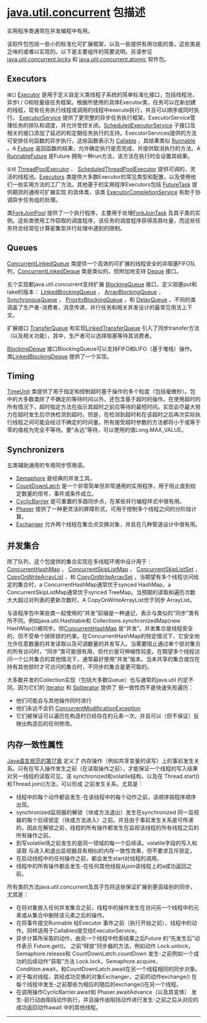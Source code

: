 #   [java.util.concurrent](https://docs.oracle.com/javase/8/docs/api/java/util/concurrent/package-summary.html) 包描述

实用程序类通常在并发编程中有用。

该软件包包括一些小的标准化可扩展框架，以及一些提供有用功能的类，这些类是乏味的或难以实现的。以下是主要组件的简要说明。另请参见 [java.util.concurrent.locks](113x.md) 和 [java.util.concurrent.atomic](112x.md) 软件包。

##  Executors

`接口` [Executor](https://docs.oracle.com/javase/8/docs/api/java/util/concurrent/Executor.html) 是用于定义自定义类线程子系统的简单标准化接口，包括线程池，异步I / O和轻量级任务框架。根据所使用的具体Executor类，任务可以在新创建的线程，现有任务执行线程或调用的线程中execute执行，并且可以顺序或同时执行。 [ExecutorService](https://docs.oracle.com/javase/8/docs/api/java/util/concurrent/ExecutorService.html) 提供了更完整的异步任务执行框架。ExecutorService管理任务的排队和调度，并允许受控关闭。[ScheduledExecutorService](https://docs.oracle.com/javase/8/docs/api/java/util/concurrent/ScheduledExecutorService.html)  子接口及相关的接口添加了延迟的和定期任务执行的支持。ExecutorServices提供的方法可安排任何函数的异步执行，这些函数表示为 [Callable](https://docs.oracle.com/javase/8/docs/api/java/util/concurrent/Callable.html) ，其结果类似 [Runnable](https://docs.oracle.com/javase/8/docs/api/java/lang/Runnable.html) 。A [Future](https://docs.oracle.com/javase/8/docs/api/java/util/concurrent/Future.html) 返回函数的结果，允许确定执行是否完成，并提供取消执行的方法。A [RunnableFuture](https://docs.oracle.com/javase/8/docs/api/java/util/concurrent/RunnableFuture.html) 是Future 拥有一种run方法，该方法在执行时会设置其结果。

`实现`  [ThreadPoolExecutor](https://docs.oracle.com/javase/8/docs/api/java/util/concurrent/ThreadPoolExecutor.html) 、 [ScheduledThreadPoolExecutor](https://docs.oracle.com/javase/8/docs/api/java/util/concurrent/ScheduledThreadPoolExecutor.html)  提供可调的，灵活的线程池。[Executors](https://docs.oracle.com/javase/8/docs/api/java/util/concurrent/Executors.html) 类提供大多数Executor的常见类型和配置，以及使用他们一些实用方法的工厂方法。其他基于的实用程序Executors包括 [FutureTask](https://docs.oracle.com/javase/8/docs/api/java/util/concurrent/FutureTask.html)  提供期货的通用可扩展实现 的具体类，该类 [ExecutorCompletionService](https://docs.oracle.com/javase/8/docs/api/java/util/concurrent/ExecutorCompletionService.html) 有助于协调异步任务组的处理。

类[ForkJoinPool](https://docs.oracle.com/javase/8/docs/api/java/util/concurrent/ForkJoinPool.html) 提供了一个执行程序，主要用于处理[ForkJoinTask](https://docs.oracle.com/javase/8/docs/api/java/util/concurrent/ForkJoinTask.html) 及其子类的实例。这些类使用工作窃取的调度程序，该任务的调度程序获得高吞吐量，而这些任务符合经常在计算密集型并行处理中遇到的限制。

##  Queues

[ConcurrentLinkedQueue](https://docs.oracle.com/javase/8/docs/api/java/util/concurrent/ConcurrentLinkedQueue.html) 类提供一个高效的可扩展的线程安全的非阻塞FIFO队列，[ConcurrentLinkedDeque](https://docs.oracle.com/javase/8/docs/api/java/util/concurrent/ConcurrentLinkedDeque.html) 类是类似的，但附加地支持 [Deque](https://docs.oracle.com/javase/8/docs/api/java/util/Deque.html)  接口。

五个实现都java.util.concurrent支持扩展 [BlockingQueue](https://docs.oracle.com/javase/8/docs/api/java/util/concurrent/BlockingQueue.html)  接口，定义阻塞put和take的版本： [LinkedBlockingQueue](https://docs.oracle.com/javase/8/docs/api/java/util/concurrent/LinkedBlockingQueue.html) ， [ArrayBlockingQueue](https://docs.oracle.com/javase/8/docs/api/java/util/concurrent/ArrayBlockingQueue.html) ， [SynchronousQueue](https://docs.oracle.com/javase/8/docs/api/java/util/concurrent/SynchronousQueue.html) ， [PriorityBlockingQueue](https://docs.oracle.com/javase/8/docs/api/java/util/concurrent/PriorityBlockingQueue.html) ，和 [DelayQueue](https://docs.oracle.com/javase/8/docs/api/java/util/concurrent/DelayQueue.html) 。不同的类涵盖了生产者-消费者，消息传递，并行任务和相关并发设计的最常见用法上下文。

扩展接口 [TransferQueue](https://docs.oracle.com/javase/8/docs/api/java/util/concurrent/TransferQueue.html) 和实现[LinkedTransferQueue](https://docs.oracle.com/javase/8/docs/api/java/util/concurrent/LinkedTransferQueue.html)  引入了同步transfer方法（以及相关功能），其中，生产者可以选择阻塞等待其消费者。

[BlockingDeque](https://docs.oracle.com/javase/8/docs/api/java/util/concurrent/BlockingDeque.html) 接口BlockingQueue可以支持FIFO和LIFO（基于堆栈）操作。类[LinkedBlockingDeque](https://docs.oracle.com/javase/8/docs/api/java/util/concurrent/LinkedBlockingDeque.html)  提供了一个实现。

##  Timing

[TimeUnit](https://docs.oracle.com/javase/8/docs/api/java/util/concurrent/TimeUnit.html) 类提供了用于指定和控制超时基于操作的多个粒度（包括毫微秒）。包中的大多数类除了不确定的等待时间以外，还包含基于超时的操作。在使用超时的所有情况下，超时指定方法在指示其超时之前应等待的最短时间。实现会尽最大努力在超时发生后尽快检测到超时。但是，在检测到超时和在该超时之后再次实际执行线程之间可能会经过不确定的时间量。所有接受超时参数的方法都将小于或等于零的值视为完全不等待。要“永远”等待，可以使用的值Long.MAX_VALUE。

##  Synchronizers

五类辅助通用的专用同步惯用语。

-   [Semaphore](https://docs.oracle.com/javase/8/docs/api/java/util/concurrent/Semaphore.html)  是经典的并发工具。
-   [CountDownLatch](https://docs.oracle.com/javase/8/docs/api/java/util/concurrent/CountDownLatch.html)  是一个非常简单但非常通用的实用程序，用于阻止直到给定数量的信号，事件或条件成立。
-   [CyclicBarrier](https://docs.oracle.com/javase/8/docs/api/java/util/concurrent/CyclicBarrier.html) 是可重置的多路同步点，在某些并行编程样式中很有用。
-   [Phaser](https://docs.oracle.com/javase/8/docs/api/java/util/concurrent/Phaser.html) 提供了一种更灵活的屏障形式，可用于控制多个线程之间的分阶段计算。
-   [Exchanger](https://docs.oracle.com/javase/8/docs/api/java/util/concurrent/Exchanger.html) 允许两个线程在集合点交换对象，并且在几种管道设计中很有用。

##  并发集合

除了队列，这个包提供的集合实现在多线程环境中设计用于： [ConcurrentHashMap](https://docs.oracle.com/javase/8/docs/api/java/util/concurrent/ConcurrentHashMap.html) ， [ConcurrentSkipListMap](https://docs.oracle.com/javase/8/docs/api/java/util/concurrent/ConcurrentSkipListMap.html) ， [ConcurrentSkipListSet](https://docs.oracle.com/javase/8/docs/api/java/util/concurrent/ConcurrentSkipListSet.html) ， [CopyOnWriteArrayList](https://docs.oracle.com/javase/8/docs/api/java/util/concurrent/CopyOnWriteArrayList.html) ，和 [CopyOnWriteArraySet](https://docs.oracle.com/javase/8/docs/api/java/util/concurrent/CopyOnWriteArraySet.html) 。当期望有多个线程访问给定的集合时，a ConcurrentHashMap通常优于synced HashMap，a ConcurrentSkipListMap通常优于synced TreeMap。当预期的读取和遍历次数大大超过对列表的更新次数时，A CopyOnWriteArrayList优于同步 ArrayList。

与该程序包中某些类一起使用的“并发”前缀是一种速记，表示与类似的“同步”类有所不同。例如java.util.Hashtable和 Collections.synchronizedMap(new HashMap())被同步。但[ConcurrentHashMap](https://docs.oracle.com/javase/8/docs/api/java/util/concurrent/ConcurrentHashMap.html) 是“并发”。并发集合是线程安全的，但不受单个排除锁的约束。在ConcurrentHashMap的特定情况下，它安全地允许任意数量的并发读取以及可调数量的并发写入。当需要阻止通过单个锁对集合的所有访问时，“同步”类可能很有用，但代价是可伸缩性较差。在期望多个线程访问一个公共集合的其他情况下，通常最好使用“并发”版本。当未共享的集合或仅在持有其他锁时才可访问的集合时，不同步的集合是更可取的。

大多数并发的Collection实现（包括大多数Queue）也与通常的java.util 约定不同，因为它们的 [Iterator](https://docs.oracle.com/javase/8/docs/api/java/util/Iterator.html)  和 [Spliterator](https://docs.oracle.com/javase/8/docs/api/java/util/Spliterator.html)  提供了 弱一致性而不是快速失败遍历：

-   他们可能会与其他操作同时进行
-   他们永远不会扔 [ConcurrentModificationException](https://docs.oracle.com/javase/8/docs/api/java/util/ConcurrentModificationException.html) 
-   它们被保证可以遍历在构造时已经存在的元素一次，并且可以（但不保证）反映出构造后的任何修改。

##  内存一致性属性

[Java语言规范的第17章](https://docs.oracle.com/javase/specs/jls/se7/html/jls-17.html#jls-17.4.5) 定义了 内存操作（例如共享变量的读写）上的事前发生关系。只有在写入操作发生之前（在读取操作之前），才能保证一个线程的写入结果对另一线程的读取可见。该 synchronized和volatile结构，以及在 Thread.start()和Thread.join()方法，可以形成 之前发生关系。尤其是：

-   线程中的每个动作都会发生-在该线程中的每个动作之前，该顺序按程序顺序出现。
-   synchronized监视器的解锁（块或方法退出）发生在synchronized 同一监视器的每个后续锁定（块或方法进入）之前。并且由于事前发生关系是可传递的，因此在解锁之前，线程的所有操作都发生在监视该线程的所有线程之后的所有操作之前。
-   到写volatile场之前发生的是同一领域的每一个后续读。volatile字段的写入和读取 与进入和退出监视器具有相似的内存一致性效果，但不要求互斥锁定。
-   在启动线程中的任何操作之前，都会发生start对线程的调用。
-   线程中的所有操作都会发生-在任何其他线程从join该线程上的a成功返回之前。

所有类的方法java.util.concurrent及其子包将这些保证扩展到更高级别的同步。尤其是：

-   在将对象放入任何并发集合之前，线程中的操作发生在访问另一个线程中的元素或从集合中删除该元素之后的操作。
-   在将事件提交Runnable 给Executor 事件之前（执行开始之前），线程中的动作。同样适用于Callables提交给ExecutorService。
-   异步计算所采取的动作，由另一个线程中检索结果之后Future 的“先发生后”动作表示 Future.get()。
之前“释放”同步器的方法，例如动作 Lock.unlock，Semaphore.release和 CountDownLatch.countDown 发生-之前例如一个成功的后续动作“获取”方法 Lock.lock，Semaphore.acquire， Condition.await，和CountDownLatch.await在另一个线程相同的同步对象。
-   对于每对线程，其经成功交换的对象Exchanger，之前的动作exchange() 在每个线程中发生-之前那些为相应的随后的exchange()在另一个线程。
-   在调用操作CyclicBarrier.await和 Phaser.awaitAdvance（以及其变体） 发生-前行动由阻挡动作执行，并且操作由阻挡动作进行发生-之前之后从对应的成功返回动作await 中的其他线程。

----